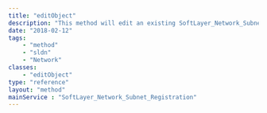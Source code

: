 ```yaml
---
title: "editObject"
description: "This method will edit an existing SoftLayer_Network_Subnet_Registration object. For more detail, see [[SoftLayer_Network_Subnet_Registration::createObject|createObject]]. "
date: "2018-02-12"
tags:
    - "method"
    - "sldn"
    - "Network"
classes:
    - "editObject"
type: "reference"
layout: "method"
mainService : "SoftLayer_Network_Subnet_Registration"
---
```

